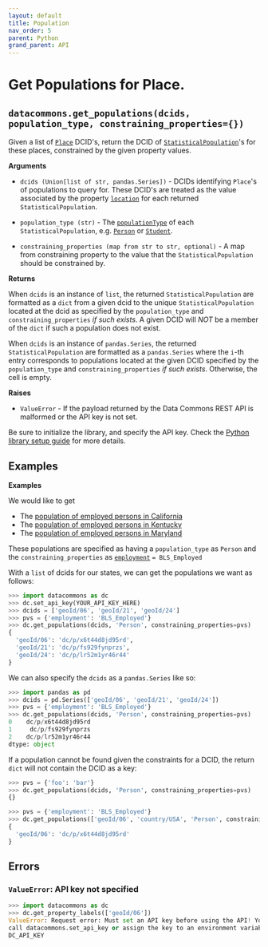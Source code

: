```yaml
---
layout: default
title: Population
nav_order: 5
parent: Python
grand_parent: API
---
```


# Get Populations for Place.

## `datacommons.get_populations(dcids, population_type, constraining_properties={})`

Given a list of [`Place`](https://browser.datacommons.org/kg?dcid=Place) DCID's,
return the DCID of
[`StatisticalPopulation`](https://browser.datacommons.org/kg?dcid=StatisticalPopulation)'s
for these places, constrained by the given property values.

**Arguments**

*   `dcids (Union[list of str, pandas.Series])` - DCIDs
    identifying `Place`'s of populations to query for.
    These DCID's are treated as the value associated by the property
    [`location`](https://browser.datacommons.org/kg?dcid=location) for each
    returned `StatisticalPopulation`.

*   `population_type (str)` - The
    [`populationType`](https://browser.datacommons.org/kg?dcid=populationType)
    of each `StatisticalPopulation`, e.g.
    [`Person`](https://browser.datacommons.org/kg?dcid=Person) or
    [`Student`](https://browser.datacommons.org/kg?dcid=Student).

*   `constraining_properties (map from str to str, optional)` -
      A map from constraining property to the value that the
      `StatisticalPopulation` should be constrained by.

**Returns**

When `dcids` is an instance of `list`, the returned `StatisticalPopulation` are
formatted as a `dict` from a given dcid to the unique `StatisticalPopulation`
located at the dcid as specified by the `population_type` and
`constraining_properties` *if such exists*. A given DCID will *NOT* be a member
of the `dict` if such a population does not exist.

When `dcids` is an instance of `pandas.Series`, the returned
`StatisticalPopulation` are formatted as a `pandas.Series` where the `i`-th
entry corresponds to populations located at the given DCID specified by the
`population_type` and `constraining_properties` *if such exists*. Otherwise,
the cell is empty.

**Raises**

*   `ValueError` - If the payload returned by the Data Commons REST API is malformed or the API key is not set.

Be sure to initialize the library, and specify the API key. Check the [Python library setup guide](/api/python/) for more details.

## Examples

**Examples**

We would like to get

* The [population of employed persons in California](https://browser.datacommons.org/kg?dcid=dc/p/x6t44d8jd95rd)
* The [population of employed persons in Kentucky](https://browser.datacommons.org/kg?dcid=dc/p/fs929fynprzs)
* The [population of employed persons in Maryland](https://browser.datacommons.org/kg?dcid=dc/p/lr52m1yr46r44>)

These populations are specified as having a
`population_type` as `Person` and the `constraining_properties`
as [`employment`](https://browser.datacommons.org/kg?dcid=employment)
`= BLS_Employed`

With a `list` of dcids for our states, we can get the populations we
want as follows:

```python
>>> import datacommons as dc
>>> dc.set_api_key(YOUR_API_KEY_HERE)
>>> dcids = ['geoId/06', 'geoId/21', 'geoId/24']
>>> pvs = {'employment': 'BLS_Employed'}
>>> dc.get_populations(dcids, 'Person', constraining_properties=pvs)
{
  'geoId/06': 'dc/p/x6t44d8jd95rd',
  'geoId/21': 'dc/p/fs929fynprzs',
  'geoId/24': 'dc/p/lr52m1yr46r44'
}
```

We can also specify the `dcids` as a `pandas.Series` like so:

```python
>>> import pandas as pd
>>> dcids = pd.Series(['geoId/06', 'geoId/21', 'geoId/24'])
>>> pvs = {'employment': 'BLS_Employed'}
>>> dc.get_populations(dcids, 'Person', constraining_properties=pvs)
0    dc/p/x6t44d8jd95rd
1     dc/p/fs929fynprzs
2    dc/p/lr52m1yr46r44
dtype: object
```

If a population cannot be found given the constraints for a DCID, the return `dict` will
not contain the DCID as a key:

```python
>>> pvs = {'foo': 'bar'}
>>> dc.get_populations(dcids, 'Person', constraining_properties=pvs)
{}

>>> pvs = {'employment': 'BLS_Employed'}
>>> dc.get_populations(['geoId/06', 'country/USA', 'Person', constraining_properties=pvs)
{
  'geoId/06': 'dc/p/x6t44d8jd95rd'
}
```

## Errors

### `ValueError`: API key not specified

```python
>>> import datacommons as dc
>>> dc.get_property_labels(['geoId/06'])
ValueError: Request error: Must set an API key before using the API! You can
call datacommons.set_api_key or assign the key to an environment variable named
DC_API_KEY
```
